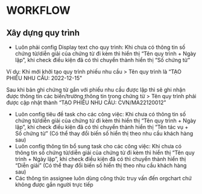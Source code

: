 # WORKFLOW

## Xây dựng quy trình

* Luôn phải config Display text cho quy trình: Khi chưa có thông tin số chứng từ/diễn giải của chứng từ đi kèm thì hiển thị “Tên quy trình + Ngày lập”, khi check điều kiện đã có thì chuyển thành hiển thị “Số chứng từ”&#x20;

Ví dụ: Khi mới khởi tạo quy trình phiếu nhu cầu > Tên quy trình là “TẠO PHIẾU NHU CẦU: 2022-12-15"&#x20;

Sau khi bản ghi chứng từ gắn với phiếu nhu cầu được lập thì sẽ ghi nhận được thông tin các biến/trường thông tin trong chứng từ > Tên quy trình phải được cập nhật thành “TẠO PHIẾU NHU CẦU: CVN/MA22120012”&#x20;

* Luôn config tiêu đề task cho các công việc: Khi chưa có thông tin số chứng từ/diễn giải của chứng từ đi kèm thì hiển thị “Tên quy trình + Ngày lập”, khi check điều kiện đã có thì chuyển thành hiển thị “Tên tác vụ + Số chứng từ” (Có thể thay đổi biến số hiển thị theo nhu cầu khách hàng sau)&#x20;
* Luôn config thông tin bổ sung task cho các công việc: Khi chưa có thông tin số chứng từ/diễn giải của chứng từ đi kèm thì hiển thị “Tên quy trình + Ngày lập”, khi check điều kiện đã có thì chuyển thành hiển thị “Diễn giải” (Có thể thay đổi biến số hiển thị theo nhu cầu khách hàng sau)&#x20;
* Các thông tin assignee luôn dùng công thức truy vấn đến orgchart chứ không được gắn người trực tiếp&#x20;
